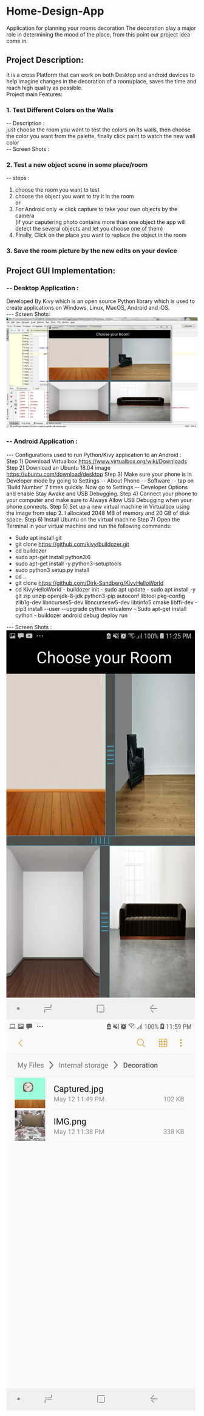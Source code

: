 # Home-Design-App
Application for planning your rooms decoration 
The decoration play a major role in determining the mood of the place, from this point our project idea come in.

## Project Description:  
It is a cross Platform that can work on both Desktop and android devices to help imagine changes in the decoration of a room/place, saves the time and reach high quality as possible.   
Project main Features:    
### 1. Test Different Colors on the Walls    
-- Description :  
just choose the room you want to test the colors on its walls, then choose the color you want from the palette, finally click paint to watch the new wall color  
-- Screen Shots :  
### 2. Test a new object scene in some place/room    
-- steps :  
1. choose the room you want to test  
2. choose the object you want to try it in the room  
or  
2. For Android only => click capture to take your own objects by the camera  
(if your caputering photo contains more than one object the app will detect the several objects and let you choose one of them)
3. Finally, Click on the place you want to replace the object in the room  
 

### 3. Save the room picture by the new edits on your device

## Project GUI Implementation:  
### -- Desktop Application :  
Developed By Kivy which is an open source Python library which is used to create applications on Windows, Linux, MacOS, Android and iOS.  
--- Screen Shots:  
![](ScreenShots/desktop.png)

### -- Android Application :  
--- Configurations used to run Python/Kivy application to an Android :  
Step 1) Download Virtualbox https://www.virtualbox.org/wiki/Downloads
Step 2) Download an Ubuntu 18.04 image https://ubuntu.com/download/desktop
Step 3) Make sure your phone is in Developer mode by going to Settings -- About Phone -- Software -- tap on 'Build Number' 7 times quickly. Now go to Settings -- Developer Options and enable Stay Awake and USB Debugging.
Step 4) Connect your phone to your computer and make sure to Always Allow USB Debugging when your phone connects.
Step 5) Set up a new virtual machine in Virtualbox using the image from step 2. I allocated 2048 MB of memory and 20 GB of disk space.
Step 6) Install Ubuntu on the virtual machine
Step 7) Open the Terminal in your virtual machine and run the following commands:
- Sudo apt install git
- git clone https://github.com/kivy/buildozer.git
- cd buildozer
- sudo apt-get install python3.6
- sudo apt-get install -y python3-setuptools
- sudo python3 setup.py install
- cd ..
- git clone https://github.com/Dirk-Sandberg/KivyHelloWorld
- cd KivyHelloWorld - buildozer init - sudo apt update - sudo apt install -y git zip unzip openjdk-8-jdk python3-pip autoconf libtool pkg-config zlib1g-dev libncurses5-dev libncursesw5-dev libtinfo5 cmake libffi-dev - pip3 install --user --upgrade cython virtualenv - Sudo apt-get install cython - buildozer android debug deploy run  

--- Screen Shots :
![](ScreenShots/s4.jpg)
![](ScreenShots/s1.jpg)
